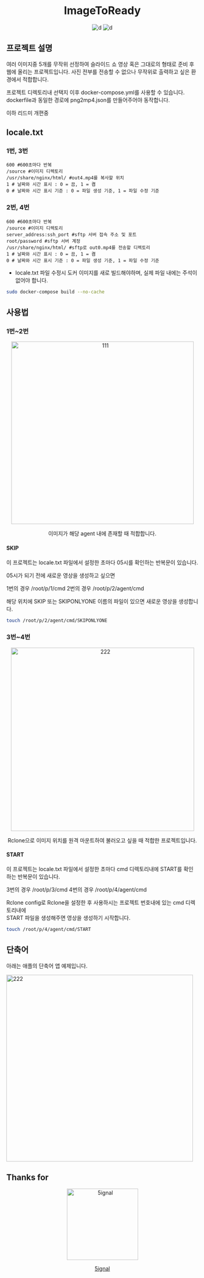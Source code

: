 <div align="center">

<h1>ImageToReady</h1>

![d](https://img.shields.io/badge/-Python-3776AB?style=flat-square&logo=python&logoColor=FFFFFF) ![d](https://img.shields.io/badge/-Ffmpeg-007808?style=flat-square&logo=ffmpeg&logoColor=FFFFFF)  

</div>

## 프로젝트 설명

여러 이미지중 5개를 무작위 선정하여 슬라이드 쇼 영상 혹은 그대로의 형태로 준비 후 웹에 올리는 프로젝트입니다.
사진 전부를 전송할 수 없으나 무작위로 출력하고 싶은 환경에서 적합합니다.

프로젝트 디렉토리내 선택지 이후 docker-compose.yml를 사용할 수 있습니다.
dockerfile과 동일한 경로에 png2mp4.json를 만들어주어야 동작합니다.

이하 리드미 개편중

## locale.txt

### 1번, 3번

```
600 #600초마다 반복
/source #이미지 디렉토리
/usr/share/nginx/html/ #out4.mp4를 복사할 위치
1 # 날짜와 시간 표시 : 0 = 끔, 1 = 켬
0 # 날짜와 시간 표시 기준 : 0 = 파일 생성 기준, 1 = 파일 수정 기준
```

### 2번, 4번

```
600 #600초마다 반복
/source #이미지 디렉토리
server_address:ssh_port #sftp 서버 접속 주소 및 포트
root/password #sftp 서버 계정
/usr/share/nginx/html/ #sftp로 out0.mp4를 전송할 디렉토리
1 # 날짜와 시간 표시 : 0 = 끔, 1 = 켬
0 # 날짜와 시간 표시 기준 : 0 = 파일 생성 기준, 1 = 파일 수정 기준
```

- locale.txt 파일 수정시 도커 이미지를 새로 빌드해야하며, 실제 파일 내에는 주석이 없어야 합니다.

```Bash
sudo docker-compose build --no-cache
```

## 사용법

### 1번~2번

<div align="center">
<img width="479" alt="111" src="https://user-images.githubusercontent.com/24387014/215393679-bfa68d38-4b7a-4725-a19e-e4f0feb864bb.PNG">

이미지가 해당 agent 내에 존재할 때 적합합니다.

</div>

#### SKIP

이 프로젝트는 locale.txt 파일에서 설정한 초마다 05시를 확인하는 반복문이 있습니다.

05시가 되기 전에 새로운 영상을 생성하고 싶으면

1번의 경우 /root/p/1/cmd
2번의 경우 /root/p/2/agent/cmd

해당 위치에 SKIP 또는 SKIPONLYONE 이름의 파일이 있으면 새로운 영상을 생성합니다.  

```Bash
touch /root/p/2/agent/cmd/SKIPONLYONE
```

### 3번~4번

<div align="center">
<img width="481" alt="222" src="https://user-images.githubusercontent.com/24387014/215397725-92cee85d-6375-45ba-8c99-cb633335f0c8.PNG">

Rclone으로 이미지 위치를 원격 마운트하여 불러오고 싶을 때 적합한 프로젝트입니다.

</div>

#### START

이 프로젝트는 locale.txt 파일에서 설정한 초마다 cmd 디렉토리내에 START를 확인하는 반복문이 있습니다.

3번의 경우 /root/p/3/cmd
4번의 경우 /root/p/4/agent/cmd

Rclone config로 Rclone을 설정한 후 사용하시는 프로젝트 번호내에 있는 cmd 디렉토리내에  
START 파일을 생성해주면 영상을 생성하기 시작합니다.

```Bash
touch /root/p/4/agent/cmd/START
```

## 단축어

아래는 애플의 단축어 앱 예제입니다.

<img width="490" alt="222" src="https://user-images.githubusercontent.com/24387014/215395214-4d82f9a3-8707-4435-862d-b757d2c767d8.jpg">

## Thanks for

<div align="center">
<img width="187" alt="5ignal" src="https://user-images.githubusercontent.com/24387014/215395620-652711ea-fc93-43c4-b366-d65f17c4f634.PNG">

[5ignal](https://github.com/5ignal)

</div>
